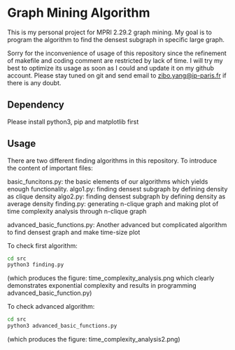 # Graph Mining Algorithm

This is my personal project for MPRI 2.29.2 graph mining. My goal is to program the algorithm to find the densest subgraph in specific large graph.

Sorry for the inconvenience of usage of this repository since the refinement of makefile and coding comment are restricted by lack of time. I will try my best to optimize its usage as soon as I could and update it on my github account. Please stay tuned on git and send email to zibo.yang@ip-paris.fr if there is any doubt.

## Dependency
Please install python3, pip and matplotlib first

## Usage
There are two different finding algorithms in this repository. To introduce the content of important files:

basic_funcitons.py: the basic elements of our algorithms which yields enough functionality.
algo1.py: finding densest subgraph by defining density as clique density
algo2.py: finding densest subgraph by defining density as average density
finding.py: generating n-clique graph and making plot of time complexity analysis through n-clique graph

advanced_basic_functions.py: Another advanced but complicated algorithm to find densest graph and make time-size plot

To check first algorithm:
```bash
cd src
python3 finding.py
```
(which produces the figure: time_complexity_analysis.png which clearly demonstrates exponential complexity and results in programming advanced_basic_function.py)

To check advanced algorithm:
```bash
cd src
python3 advanced_basic_functions.py
```
(which produces the figure: time_complexity_analysis2.png)
